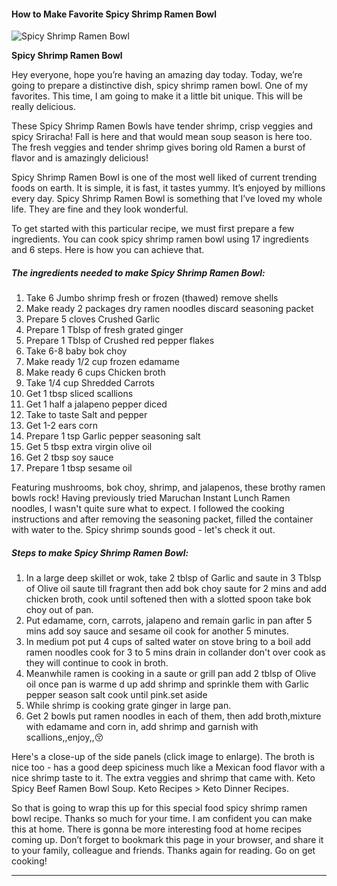             

#### How to Make Favorite Spicy Shrimp Ramen Bowl

![Spicy Shrimp Ramen Bowl](https://img-global.cpcdn.com/recipes/2430837c78286733/751x532cq70/spicy-shrimp-ramen-bowl-recipe-main-photo.jpg)

**Spicy Shrimp Ramen Bowl**

Hey everyone, hope you’re having an amazing day today. Today, we’re going to prepare a distinctive dish, spicy shrimp ramen bowl. One of my favorites. This time, I am going to make it a little bit unique. This will be really delicious.

These Spicy Shrimp Ramen Bowls have tender shrimp, crisp veggies and spicy Sriracha! Fall is here and that would mean soup season is here too. The fresh veggies and tender shrimp gives boring old Ramen a burst of flavor and is amazingly delicious!

Spicy Shrimp Ramen Bowl is one of the most well liked of current trending foods on earth. It is simple, it is fast, it tastes yummy. It’s enjoyed by millions every day. Spicy Shrimp Ramen Bowl is something that I’ve loved my whole life. They are fine and they look wonderful.

To get started with this particular recipe, we must first prepare a few ingredients. You can cook spicy shrimp ramen bowl using 17 ingredients and 6 steps. Here is how you can achieve that.

##### The ingredients needed to make Spicy Shrimp Ramen Bowl:

1.  Take 6 Jumbo shrimp fresh or frozen (thawed) remove shells
2.  Make ready 2 packages dry ramen noodles discard seasoning packet
3.  Prepare 5 cloves Crushed Garlic
4.  Prepare 1 Tblsp of fresh grated ginger
5.  Prepare 1 Tblsp of Crushed red pepper flakes
6.  Take 6-8 baby bok choy
7.  Make ready 1/2 cup frozen edamame
8.  Make ready 6 cups Chicken broth
9.  Take 1/4 cup Shredded Carrots
10.  Get 1 tbsp sliced scallions
11.  Get 1 half a jalapeno pepper diced
12.  Take to taste Salt and pepper
13.  Get 1-2 ears corn
14.  Prepare 1 tsp Garlic pepper seasoning salt
15.  Get 5 tbsp extra virgin olive oil
16.  Get 2 tbsp soy sauce
17.  Prepare 1 tbsp sesame oil

Featuring mushrooms, bok choy, shrimp, and jalapenos, these brothy ramen bowls rock! Having previously tried Maruchan Instant Lunch Ramen noodles, I wasn't quite sure what to expect. I followed the cooking instructions and after removing the seasoning packet, filled the container with water to the. Spicy shrimp sounds good - let's check it out.

##### Steps to make Spicy Shrimp Ramen Bowl:

1.  In a large deep skillet or wok, take 2 tblsp of Garlic and saute in 3 Tblsp of Olive oil saute till fragrant then add bok choy saute for 2 mins and add chicken broth, cook until softened then with a slotted spoon take bok choy out of pan.
2.  Put edamame, corn, carrots, jalapeno and remain garlic in pan after 5 mins add soy sauce and sesame oil cook for another 5 minutes.
3.  In medium pot put 4 cups of salted water on stove bring to a boil add ramen noodles cook for 3 to 5 mins drain in collander don't over cook as they will continue to cook in broth.
4.  Meanwhile ramen is cooking in a saute or grill pan add 2 tblsp of Olive oil once pan is warme d up add shrimp and sprinkle them with Garlic pepper season salt cook until pink.set aside
5.  While shrimp is cooking grate ginger in large pan.
6.  Get 2 bowls put ramen noodles in each of them, then add broth,mixture with edamame and corn in, add shrimp and garnish with scallions,,enjoy,,😚

Here's a close-up of the side panels (click image to enlarge). The broth is nice too - has a good deep spiciness much like a Mexican food flavor with a nice shrimp taste to it. The extra veggies and shrimp that came with. Keto Spicy Beef Ramen Bowl Soup. Keto Recipes > Keto Dinner Recipes.

So that is going to wrap this up for this special food spicy shrimp ramen bowl recipe. Thanks so much for your time. I am confident you can make this at home. There is gonna be more interesting food at home recipes coming up. Don’t forget to bookmark this page in your browser, and share it to your family, colleague and friends. Thanks again for reading. Go on get cooking!

* * *